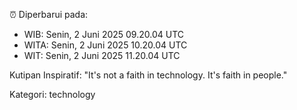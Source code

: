 ⏰ Diperbarui pada:
- WIB: Senin, 2 Juni 2025 09.20.04 UTC
- WITA: Senin, 2 Juni 2025 10.20.04 UTC
- WIT: Senin, 2 Juni 2025 11.20.04 UTC

Kutipan Inspiratif:
"It's not a faith in technology. It's faith in people."


Kategori: technology

